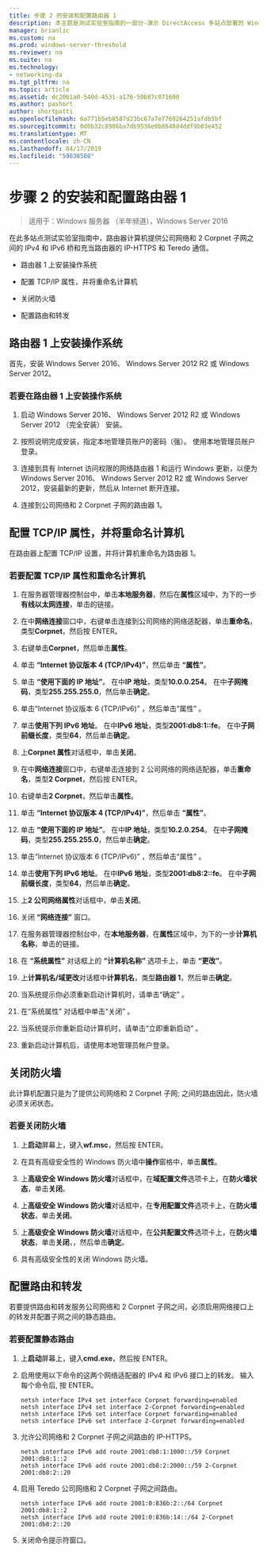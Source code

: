 ```yaml
---
title: 步骤 2 的安装和配置路由器 1
description: 本主题是测试实验室指南的一部分-演示 DirectAccess 多站点部署的 Windows Server 2016
manager: brianlic
ms.custom: na
ms.prod: windows-server-threshold
ms.reviewer: na
ms.suite: na
ms.technology:
- networking-da
ms.tgt_pltfrm: na
ms.topic: article
ms.assetid: dc20b1a0-540d-4531-a176-50b87c071600
ms.author: pashort
author: shortpatti
ms.openlocfilehash: 6a771b5eb8587d23bc67a7e7769264251afdb5bf
ms.sourcegitcommit: 0d0b32c8986ba7db9536e0b8648d4ddf9b03e452
ms.translationtype: MT
ms.contentlocale: zh-CN
ms.lasthandoff: 04/17/2019
ms.locfileid: "59838508"
---
```

# <a name="step-2-install-and-configure-router1"></a>步骤 2 的安装和配置路由器 1

>适用于：Windows 服务器 （半年频道），Windows Server 2016

在此多站点测试实验室指南中，路由器计算机提供公司网络和 2 Corpnet 子网之间的 IPv4 和 IPv6 桥和充当路由器的 IP-HTTPS 和 Teredo 通信。  
  
- 路由器 1 上安装操作系统 
  
- 配置 TCP/IP 属性，并将重命名计算机  
  
- 关闭防火墙
  
- 配置路由和转发
  
## <a name="install-the-operating-system-on-router1"></a>路由器 1 上安装操作系统  
首先，安装 Windows Server 2016、 Windows Server 2012 R2 或 Windows Server 2012。  
  
### <a name="to-install-the-operating-system-on-router1"></a>若要在路由器 1 上安装操作系统  
  
1.  启动 Windows Server 2016、 Windows Server 2012 R2 或 Windows Server 2012 （完全安装） 安装。  
  
2.  按照说明完成安装，指定本地管理员账户的密码（强）。 使用本地管理员账户登录。  
  
3.  连接到具有 Internet 访问权限的网络路由器 1 和运行 Windows 更新，以便为 Windows Server 2016、 Windows Server 2012 R2 或 Windows Server 2012，安装最新的更新，然后从 Internet 断开连接。  
  
4.  连接到公司网络和 2 Corpnet 子网的路由器 1。  
  
## <a name="configure-tcpip-properties-and-rename-the-computer"></a>配置 TCP/IP 属性，并将重命名计算机  
在路由器上配置 TCP/IP 设置，并将计算机重命名为路由器 1。  
  
### <a name="to-configure-tcpip-properties-and-rename-the-computer"></a>若要配置 TCP/IP 属性和重命名计算机  
  
1.  在服务器管理器控制台中，单击**本地服务器**，然后在**属性**区域中，为下的一步**有线以太网连接**，单击的链接。  
  
2.  在中**网络连接**窗口中，右键单击连接到公司网络的网络适配器，单击**重命名**，类型**Corpnet**，然后按 ENTER。  
  
3.  右键单击**Corpnet**，然后单击**属性**。  
  
4.  单击 **“Internet 协议版本 4 (TCP/IPv4)”**，然后单击 **“属性”**。  
  
5.  单击 **“使用下面的 IP 地址”**。 在中**IP 地址**，类型**10.0.0.254**。 在中**子网掩码**，类型**255.255.255.0**，然后单击**确定**。  
  
6.  单击“Internet 协议版本 6 (TCP/IPv6)” ，然后单击“属性” 。  
  
7.  单击**使用下列 IPv6 地址**。 在中**IPv6 地址**，类型**2001:db8:1::fe**。 在中**子网前缀长度**，类型**64**，然后单击**确定**。  
  
8.  上**Corpnet 属性**对话框中，单击**关闭**。  
  
9. 在中**网络连接**窗口中，右键单击连接到 2 公司网络的网络适配器，单击**重命名**，类型**2 Corpnet**，然后按 ENTER。  
  
10. 右键单击**2 Corpnet**，然后单击**属性**。  
  
11. 单击 **“Internet 协议版本 4 (TCP/IPv4)”**，然后单击 **“属性”**。  
  
12. 单击 **“使用下面的 IP 地址”**。 在中**IP 地址**，类型**10.2.0.254**。 在中**子网掩码**，类型**255.255.255.0**，然后单击**确定**。  
  
13. 单击“Internet 协议版本 6 (TCP/IPv6)” ，然后单击“属性” 。  
  
14. 单击**使用下列 IPv6 地址**。 在中**IPv6 地址**，类型**2001:db8:2::fe**。 在中**子网前缀长度**，类型**64**，然后单击**确定**。  
  
15. 上**2 公司网络属性**对话框中，单击**关闭**。  
  
16. 关闭 **“网络连接”** 窗口。  
  
17. 在服务器管理器控制台中，在**本地服务器**，在**属性**区域中，为下的一步**计算机名称**，单击的链接。  
  
18. 在 **“系统属性”** 对话框上的 **“计算机名称”** 选项卡上，单击 **“更改”**。  
  
19. 上**计算机名/域更改**对话框中**计算机名**，类型**路由器 1**，然后单击**确定**。  
  
20. 当系统提示你必须重新启动计算机时，请单击“确定” 。  
  
21. 在“系统属性”  对话框中单击“关闭” 。  
  
22. 当系统提示你重新启动计算机时，请单击“立即重新启动” 。  
  
23. 重新启动计算机后，请使用本地管理员帐户登录。  
  
## <a name="turn-off-the-firewall"></a>关闭防火墙  
此计算机配置只是为了提供公司网络和 2 Corpnet 子网; 之间的路由因此，防火墙必须关闭状态。  
  
### <a name="to-turn-off-the-firewall"></a>若要关闭防火墙  
  
1.  上**启动**屏幕上，键入**wf.msc**，然后按 ENTER。  
  
2.  在具有高级安全性的 Windows 防火墙中**操作**窗格中，单击**属性**。  
  
3.  上**高级安全 Windows 防火墙**对话框中，在**域配置文件**选项卡上，在**防火墙状态**，单击**关闭**。  
  
4.  上**高级安全 Windows 防火墙**对话框中，在**专用配置文件**选项卡上，在**防火墙状态**，单击**关闭**。  
  
5.  上**高级安全 Windows 防火墙**对话框中，在**公共配置文件**选项卡上，在**防火墙状态**，单击**关闭**，，然后单击**确定**。  
  
6.  具有高级安全性的关闭 Windows 防火墙。  
  
## <a name="configure-routing-and-forwarding"></a>配置路由和转发  
若要提供路由和转发服务公司网络和 2 Corpnet 子网之间，必须启用网络接口上的转发并配置子网之间的静态路由。  
  
### <a name="to-configure-static-routes"></a>若要配置静态路由  
  
1.  上**启动**屏幕上，键入**cmd.exe**，然后按 ENTER。  
  
2.  启用使用以下命令的这两个网络适配器的 IPv4 和 IPv6 接口上的转发。 输入每个命令后, 按 ENTER。  
  
    ```  
    netsh interface IPv4 set interface Corpnet forwarding=enabled  
    netsh interface IPv4 set interface 2-Corpnet forwarding=enabled  
    netsh interface IPv6 set interface Corpnet forwarding=enabled  
    netsh interface IPv6 set interface 2-Corpnet forwarding=enabled  
    ```  
  
3.  允许公司网络和 2 Corpnet 子网之间路由的 IP-HTTPS。  
  
    ```  
    netsh interface IPv6 add route 2001:db8:1:1000::/59 Corpnet 2001:db8:1::2  
    netsh interface IPv6 add route 2001:db8:2:2000::/59 2-Corpnet 2001:db8:2::20  
    ```  
  
4.  启用 Teredo 公司网络和 2 Corpnet 子网之间路由。  
  
    ```  
    netsh interface IPv6 add route 2001:0:836b:2::/64 Corpnet 2001:db8:1::2  
    netsh interface IPv6 add route 2001:0:836b:14::/64 2-Corpnet 2001:db8:2::20  
    ```  
  
5.  关闭命令提示符窗口。
